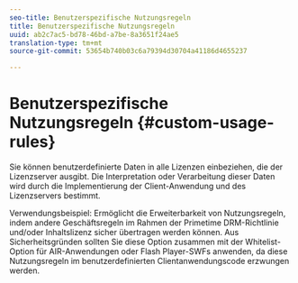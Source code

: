 ```yaml
---
seo-title: Benutzerspezifische Nutzungsregeln
title: Benutzerspezifische Nutzungsregeln
uuid: ab2c7ac5-bd78-46bd-a7be-8a3651f24ae5
translation-type: tm+mt
source-git-commit: 53654b740b03c6a79394d30704a41186d4655237

---
```



# Benutzerspezifische Nutzungsregeln {#custom-usage-rules}

Sie können benutzerdefinierte Daten in alle Lizenzen einbeziehen, die der Lizenzserver ausgibt. Die Interpretation oder Verarbeitung dieser Daten wird durch die Implementierung der Client-Anwendung und des Lizenzservers bestimmt.

Verwendungsbeispiel: Ermöglicht die Erweiterbarkeit von Nutzungsregeln, indem andere Geschäftsregeln im Rahmen der Primetime DRM-Richtlinie und/oder Inhaltslizenz sicher übertragen werden können. Aus Sicherheitsgründen sollten Sie diese Option zusammen mit der Whitelist-Option für AIR-Anwendungen oder Flash Player-SWFs anwenden, da diese Nutzungsregeln im benutzerdefinierten Clientanwendungscode erzwungen werden.
